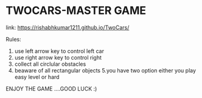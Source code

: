 # TWOCARS-MASTER GAME
link: https://rishabhkumar1211.github.io/TwoCars/

Rules:
  1. use left arrow key to control left car
  2. use right arrow key to control right
  3. collect all circlular obstacles 
  4. beaware of all rectangular objects
  5.you have two option either you play easy level or hard
 
ENJOY THE GAME ....GOOD LUCK :)
  
